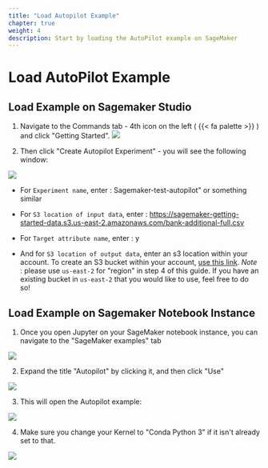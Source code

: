 ```yaml
---
title: "Load Autopilot Example"
chapter: true
weight: 4
description: Start by loading the AutoPilot example on SageMaker 
---
```


# Load AutoPilot Example


## Load Example on Sagemaker Studio

1. Navigate to the Commands tab - 4th icon on the left ( {{< fa palette >}} ) and click "Getting Started". 
![](/images/welcomestudio.png)

2. Then click "Create Autopilot Experiment" - you will see the following window:

![](/images/createauto.png)

- For ```Experiment name```, enter : Sagemaker-test-autopilot" or something similar

- For ```S3 location of input data```, enter : https://sagemaker-getting-started-data.s3.us-east-2.amazonaws.com/bank-additional-full.csv

- For ```Target attribute name```, enter : y

- And for ```S3 location of output data```, enter an s3 location within your account. To create an S3 bucket within your account, [use this link](https://docs.aws.amazon.com/AmazonS3/latest/user-guide/create-bucket.html). *Note* : please use ```us-east-2``` for "region" in step 4 of this guide. If you have an existing bucket in ```us-east-2``` that you would like to use, feel free to do so!

## Load Example on Sagemaker Notebook Instance

1. Once you open Jupyter on your SageMaker notebook instance, you can navigate to the "SageMaker examples" tab

![](/images/SagemakerExamples.png)

2. Expand the title "Autopilot" by clicking it, and then click "Use" 

![](/images/Use.png) 

3. This will open the Autopilot example:

![](/images/jupyterexample.png)

4. Make sure you change your Kernel to "Conda Python 3" if it isn't already set to that.

![](/images/changekernel.png)